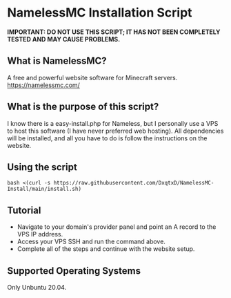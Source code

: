# NamelessMC Installation Script

**IMPORTANT: DO NOT USE THIS SCRIPT; IT HAS NOT BEEN COMPLETELY TESTED AND MAY CAUSE PROBLEMS.**

## What is NamelessMC? 
A free and powerful website software for Minecraft servers. https://namelessmc.com/

## What is the purpose of this script?
I know there is a easy-install.php for Nameless, but I personally use a VPS to host this software (I have never preferred web hosting). 
All dependencies will be installed, and all you have to do is follow the instructions on the website.

## Using the script
```
bash <(curl -s https://raw.githubusercontent.com/DxqtxD/NamelessMC-Install/main/install.sh)
```
## Tutorial
- Navigate to your domain's provider panel and point an A record to the VPS IP address.
- Access your VPS SSH and run the command above.
- Complete all of the steps and continue with the website setup.

## Supported Operating Systems

Only Unbuntu 20.04.
